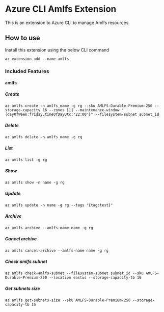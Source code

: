 # Azure CLI Amlfs Extension #
This is an extension to Azure CLI to manage Amlfs resources.

## How to use ##
Install this extension using the below CLI command
```
az extension add --name amlfs
```

### Included Features ###
#### amlfs ####
##### Create #####
```
az amlfs create -n amlfs_name -g rg --sku AMLFS-Durable-Premium-250 --storage-capacity 16 --zones [1] --maintenance-window "{dayOfWeek:friday,timeOfDayUtc:'22:00'}" --filesystem-subnet subnet_id

```

##### Delete #####
```
az amlfs delete -n amlfs_name -g rg

```

##### List #####
```
az amlfs list -g rg

```

##### Show #####
```
az amlfs show -n name -g rg

```

##### Update #####
```
az amlfs update -n name -g rg --tags "{tag:test}"

```

##### Archive #####
```
az amlfs archive --amlfs-name name -g rg

```

##### Cancel archive #####
```
az amlfs cancel-archive --amlfs-name name -g rg

```

##### Check amlfs subnet #####
```
az amlfs check-amlfs-subnet --filesystem-subnet subnet_id --sku AMLFS-Durable-Premium-250 --location eastus --storage-capacity-tb 16

```

##### Get subnets size #####
```
az amlfs get-subnets-size --sku AMLFS-Durable-Premium-250 --storage-capacity-tb 16

```
